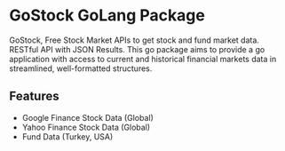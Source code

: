 # GoStock GoLang Package
GoStock, Free Stock Market APIs to get stock and fund market data. RESTful API with JSON Results. This go package aims to provide a go application with access to current and historical financial markets data in streamlined, well-formatted structures. 


## Features

- Google Finance Stock Data (Global)
- Yahoo Finance Stock Data (Global)
- Fund Data (Turkey, USA)
